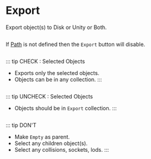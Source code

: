 # Export

Export object(s) to Disk or Unity or Both.

<p><img :src="$withBase('/img/export_1.png')" alt='' /></p>

If [Path](/preference.html#path) is not defined then the `Export` button will disable.

<p><img :src="$withBase('/img/export_disable_1.png')" alt='' /></p>

::: tip CHECK : Selected Objects
- Exports only the selected objects.
- Objects can be in any collection.
:::

<p><img :src="$withBase('/img/any_collection.png')" alt='' /></p>

::: tip UNCHECK : Selected Objects
- Objects should be in `Export` collection.
:::

<p><img :src="$withBase('/img/export_collection.png')" alt='' /></p>

::: tip DON'T
- Make `Empty` as parent.
- Select any children object(s).
- Select any collisions, sockets, lods.
:::